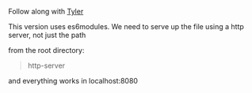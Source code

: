 Follow along with [Tyler](https://tylermcginnis.com/javascript-modules-iifes-commonjs-esmodules/)

This version uses es6modules.
We need to serve up the file using a http server, not just the path

from the root directory:

> http-server

and everything works in localhost:8080
